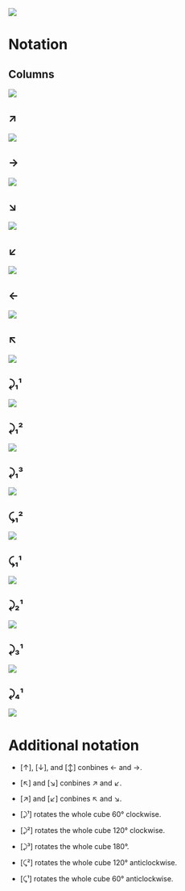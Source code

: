 ![](pics/png/solved-state.png)

# Notation

## Columns

![](pics/png/columns.png)

## ↗

![](pics/png/flip-0.png)

## →

![](pics/png/flip-1.png)

## ↘

![](pics/png/flip-2.png)

## ↙

![](pics/png/flip-3.png)

## ←

![](pics/png/flip-4.png)

## ↖

![](pics/png/flip-5.png)

## ⤸₁¹

![](pics/png/rotation-1-1.png)

## ⤸₁²

![](pics/png/rotation-1-2.png)

## ⤸₁³

![](pics/png/rotation-1-3.png)

## ⤹₁²

![](pics/png/rotation-1-4.png)

## ⤹₁¹

![](pics/png/rotation-1-5.png)

## ⤸₂¹

![](pics/png/rotation-2-1.png)

## ⤸₃¹

![](pics/png/rotation-3-1.png)

## ⤸₄¹

![](pics/png/rotation-4-1.png)

# Additional notation

* [↑], [↓], and [↕] conbines ← and →.

* [↖] and [↘] conbines ↗ and ↙.

* [↗] and [↙] conbines ↖ and ↘.

* [⤸¹] rotates the whole cube 60° clockwise.

* [⤸²] rotates the whole cube 120° clockwise.

* [⤸³] rotates the whole cube 180°.

* [⤹²] rotates the whole cube 120° anticlockwise.

* [⤹¹] rotates the whole cube 60° anticlockwise.
